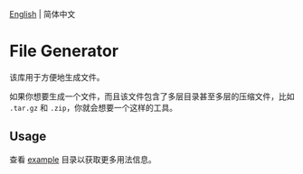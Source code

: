 [English](README.md) | 简体中文

# File Generator

该库用于方便地生成文件。

如果你想要生成一个文件，而且该文件包含了多层目录甚至多层的压缩文件，比如 `.tar.gz` 和 `.zip`，你就会想要一个这样的工具。

## Usage

查看 [example](example) 目录以获取更多用法信息。